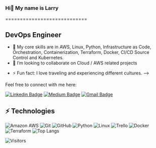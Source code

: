 ### Hi👋 My name is Larry
============================

DevOps Engineer
---------------
* 🔭 My core skills are in AWS, Linux, Python, Infrastructure as Code, Orchestration, Containerization, Terraform, Docker, CI/CD Source Control and Kubernetes.
* 👯 I’m looking to collaborate on Cloud / AWS related projects
- ⚡ Fun fact: I love traveling and experiencing different cultures.
-->

Feel free to connect with me here:

[![Linkedin Badge](https://img.shields.io/badge/-Larry%20Johnson-blue?style=flat-square&logo=Linkedin&logoColor=white&link=https://www.linkedin.com/in/larryjohnson10/)](https://www.linkedin.com/in/larryjohnson10/)
[![Medium Badge](https://img.shields.io/badge/Larry%20Johnson-12100E?style=flat-square&logo=medium&logoColor=white&link=https://medium.com/@larrydeshaedevops)](https://medium.com/@larrydeshaedevops)
[![Gmail Badge](https://img.shields.io/badge/-deshae.johnson09@gmail.com-c14438?style=flat-square&logo=Gmail&logoColor=white&link=mailto:deshae.johnson09@gmail.com)](mailto:deshae.johnson09@gmail.com)

## ⚡ Technologies

![Amazon AWS](https://img.shields.io/badge/Amazon%20AWS-232F3E?style=flat-square&logo=amazon-aws)
![Git](https://img.shields.io/badge/-Git-black?style=flat-square&logo=git)
![GitHub](https://img.shields.io/badge/-GitHub-181717?style=flat-square&logo=github)
![Python](https://img.shields.io/badge/-Python-black?style=flat-square&logo=Python)
![Linux](https://img.shields.io/badge/Linux-FCC624?style=flat-square&logo=linux&logoColor=black)
![Trello](https://img.shields.io/badge/Trello-%23026AA7.svg?style=flat-square&logo=Trello&logoColor=white)
![Docker](https://img.shields.io/badge/docker-%230db7ed.svg?style=for-the-badge&logo=docker&logoColor=white)
![Terraform](https://img.shields.io/badge/terraform-%235835CC.svg?style=for-the-badge&logo=terraform&logoColor=white)
![Top Langs](https://github-readme-stats.vercel.app/api/top-langs/?username=LevelUpInTech&hide=TeX&layout=compact)


![Visitors](https://api.visitorbadge.io/api/visitors?path=https%3A%2F%2Fgithub.com%2Fcloudislarry&label=Visitors&labelColor=%23697689&countColor=%232ccce4)
